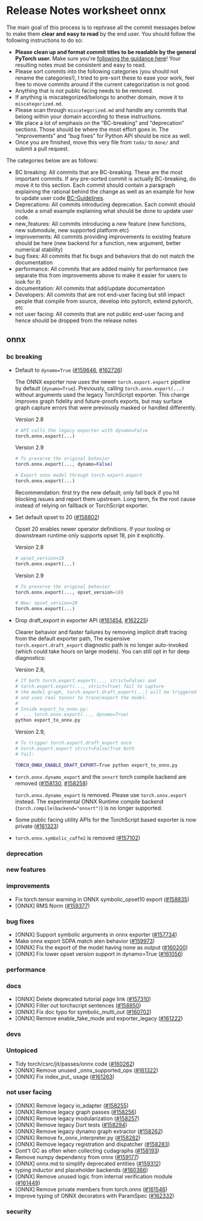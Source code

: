 
# Release Notes worksheet onnx

The main goal of this process is to rephrase all the commit messages below to make them **clear and easy to read** by the end user. You should follow the following instructions to do so:

* **Please clean up and format commit titles to be readable by the general PyTorch user.** Make sure you're [following the guidance here](https://docs.google.com/document/d/14OmgGBr1w6gl1VO47GGGdwrIaUNr92DFhQbY_NEk8mQ/edit)! Your resulting notes must be consistent and easy to read.
* Please sort commits into the following categories (you should not rename the categories!), I tried to pre-sort these to ease your work, feel free to move commits around if the current categorization is not good.
* Anything that is not public facing needs to be removed.
* If anything is miscategorized/belongs to another domain, move it to `miscategorized.md`.
* Please scan through `miscategorized.md` and handle any commits that belong within your domain according to these instructions.
* We place a lot of emphasis on the “BC-breaking” and “deprecation” sections. Those should be where the most effort goes in. The “improvements” and “bug fixes” for Python API should be nice as well.
* Once you are finished, move this very file from `todo/` to `done/` and submit a pull request.

The categories below are as follows:

* BC breaking: All commits that are BC-breaking. These are the most important commits. If any pre-sorted commit is actually BC-breaking, do move it to this section. Each commit should contain a paragraph explaining the rational behind the change as well as an example for how to update user code [BC-Guidelines](https://docs.google.com/document/d/14OmgGBr1w6gl1VO47GGGdwrIaUNr92DFhQbY_NEk8mQ/edit#heading=h.a9htwgvvec1m).
* Deprecations: All commits introducing deprecation. Each commit should include a small example explaining what should be done to update user code.
* new_features: All commits introducing a new feature (new functions, new submodule, new supported platform etc)
* improvements: All commits providing improvements to existing feature should be here (new backend for a function, new argument, better numerical stability)
* bug fixes: All commits that fix bugs and behaviors that do not match the documentation
* performance: All commits that are added mainly for performance (we separate this from improvements above to make it easier for users to look for it)
* documentation: All commits that add/update documentation
* Developers: All commits that are not end-user facing but still impact people that compile from source, develop into pytorch, extend pytorch, etc
* not user facing: All commits that are not public end-user facing and hence should be dropped from the release notes

## onnx
### bc breaking
- Default to `dynamo=True` ([#159646](https://github.com/pytorch/pytorch/pull/159646), [#162726](https://github.com/pytorch/pytorch/pull/162726))

  The ONNX exporter now uses the newer `torch.export.export` pipeline by default (`dynamo=True`). Previously, calling `torch.onnx.export(...)` without arguments used the legacy TorchScript exporter. This change improves graph fidelity and future-proofs exports, but may surface graph capture errors that were previously masked or handled differently.
  
  Version 2.8
  
  ```python
  # API calls the legacy exporter with dynamo=False
  torch.onnx.export(...)
  ```
  
  Version 2.9
  
  ```python
  # To preserve the original behavior
  torch.onnx.export(..., dynamo=False)
  
  # Export onnx model through torch.export.export
  torch.onnx.export(...)
  ```
  
  Recommendation: first try the new default; only fall back if you hit blocking issues and report them upstream. Long term, fix the root cause instead of relying on fallback or TorchScript exporter.

- Set default opset to 20 ([#158802](https://github.com/pytorch/pytorch/pull/158802))

  Opset 20 enables newer operator definitions. If your tooling or downstream runtime only supports opset 18, pin it explicitly.  

  Version 2.8
  
  ```py
  # opset_version=18
  torch.onnx.export(...)
  ```
  
  Version 2.9
  
  ```py
  # To preserve the original behavior
  torch.onnx.export(..., opset_version=18)
  
  # New: opset_version=20
  torch.onnx.export(...)
  ```

- Drop draft_export in exporter API ([#161454](https://github.com/pytorch/pytorch/pull/161454), [#162225](https://github.com/pytorch/pytorch/pull/162225))

  Clearer behavior and faster failures by removing implicit draft tracing from the default exporter path,
  The expensive `torch.export.draft_export` diagnostic path is no longer auto-invoked (which could take hours on large models). You can still opt in for deep diagnostics:
  
  Version 2.8,
  
  ```bash
  # If both torch.export.export(..., strict=False) and 
  # torch.export.export(..., strict=True) fail to capture
  # the model graph, torch.export.draft_export(...) will be triggered,
  # and uses real tensor to trace/export the model.
  # 
  # Inside export_to_onnx.py:
  #  ... torch.onnx.export(..., dynamo=True)
  python export_to_onnx.py
  ```
  
  Version 2.9,
  
  ```bash
  # To trigger torch.export.draft_export once
  # torch.export.export strict=False/True both
  # fail:
  
  TORCH_ONNX_ENABLE_DRAFT_EXPORT=True python export_to_onnx.py
  ```

- `torch.onnx.dynamo_export` and the `onnxrt` torch compile backend are removed ([#158130](https://github.com/pytorch/pytorch/pull/158130), [#158258](https://github.com/pytorch/pytorch/pull/158258))

  `torch.onnx.dynamo_export` is removed. Please use `torch.onnx.export` instead. 
  The experimental ONNX Runtime compile backend (`torch.compile(backend="onnxrt")`) is no longer supported.  

- Some public facing utility APIs for the TorchScript based exporter is now private ([#161323](https://github.com/pytorch/pytorch/pull/161323))
- `torch.onnx.symbolic_caffe2` is removed ([#157102](https://github.com/pytorch/pytorch/pull/157102))

### deprecation
### new features
### improvements
- Fix torch.tensor warning in ONNX symbolic_opset10 export  ([#158835](https://github.com/pytorch/pytorch/pull/158835))
- [ONNX] RMS Norm ([#159377](https://github.com/pytorch/pytorch/pull/159377))
### bug fixes
- [ONNX] Support symbolic arguments in onnx exporter ([#157734](https://github.com/pytorch/pytorch/pull/157734))
- Make onnx export SDPA match aten behavior ([#159973](https://github.com/pytorch/pytorch/pull/159973))
- [ONNX] Fix the export of the model having none as output ([#160200](https://github.com/pytorch/pytorch/pull/160200))
- [ONNX] Fix lower opset version support in dynamo=True ([#161056](https://github.com/pytorch/pytorch/pull/161056))
### performance
### docs
- [ONNX] Delete deprecated tutorial page link ([#157310](https://github.com/pytorch/pytorch/pull/157310))
- [ONNX] Filter out torchscript sentences ([#158850](https://github.com/pytorch/pytorch/pull/158850))
- [ONNX] Fix doc typo for symbolic_multi_out ([#160702](https://github.com/pytorch/pytorch/pull/160702))
- [ONNX] Remove enable_fake_mode and exporter_legacy ([#161222](https://github.com/pytorch/pytorch/pull/161222))
### devs
### Untopiced
- Tidy  torch/csrc/jit/passes/onnx  code ([#160262](https://github.com/pytorch/pytorch/pull/160262))
- [ONNX] Remove unused _onnx_supported_ops ([#161322](https://github.com/pytorch/pytorch/pull/161322))
- [ONNX] Fix index_put_ usage ([#161263](https://github.com/pytorch/pytorch/pull/161263))
### not user facing
- [ONNX] Remove legacy io_adapter ([#158255](https://github.com/pytorch/pytorch/pull/158255))
- [ONNX] Remove legacy graph passes ([#158256](https://github.com/pytorch/pytorch/pull/158256))
- [ONNX] Remove legacy modularization ([#158257](https://github.com/pytorch/pytorch/pull/158257))
- [ONNX] Remove legacy Dort tests ([#158294](https://github.com/pytorch/pytorch/pull/158294))
- [ONNX] Remove legacy dynamo graph extractor ([#158262](https://github.com/pytorch/pytorch/pull/158262))
- [ONNX] Remove fx_onnx_interpreter.py ([#158282](https://github.com/pytorch/pytorch/pull/158282))
- [ONNX] Remove legacy registration and dispatcher ([#158283](https://github.com/pytorch/pytorch/pull/158283))
- Dont't GC as often when collecting cudagraphs ([#158193](https://github.com/pytorch/pytorch/pull/158193))
- Remove numpy dependency from onnx ([#159177](https://github.com/pytorch/pytorch/pull/159177))
- [ONNX] onnx.md to simplify deprecated entities ([#159312](https://github.com/pytorch/pytorch/pull/159312))
- typing inductor and placeholder backends ([#160366](https://github.com/pytorch/pytorch/pull/160366))
- [ONNX] Remove unused logic from internal verification module ([#161449](https://github.com/pytorch/pytorch/pull/161449))
- [ONNX] Remove private members from torch.onnx ([#161546](https://github.com/pytorch/pytorch/pull/161546))
- Improve typing of ONNX decorators with ParamSpec ([#162332](https://github.com/pytorch/pytorch/pull/162332))
### security
